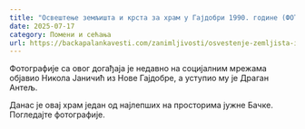 ```yaml
---
title: "Освештење земљишта и крста за храм у Гајдобри 1990. године (ФОТО)"
date: 2025-07-17
category: Помени и сећања
url: https://backapalankavesti.com/zanimljivosti/osvestenje-zemljista-i-krsta-za-hram-u-gajdobri-1990/
---
```


Фотографије са овог догађаја је недавно на социјалним мрежама објавио Никола Јаничић из Нове Гајдобре, а уступио му је Драган Антељ.

Данас је овај храм један од најлепших на просторима јужне Бачке. Погледајте фотографије.
